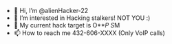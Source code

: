 - 👋 Hi, I’m @alienHacker-22
- 👀 I’m interested in Hacking stalkers! NOT YOU :)
- 🌱 My current hack target is O***P S*M
- 📫 How to reach me 432-606-XXXX (Only VoIP calls) 

<!---
alienHacker-22/alienHacker-22 is a ✨ special ✨ repository because its `README.md` (this file) appears on your GitHub profile.
You can click the Preview link to take a look at your changes.
--->

